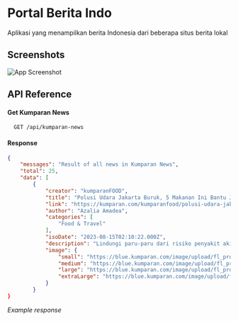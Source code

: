 
# Portal Berita Indo

Aplikasi yang menampilkan berita Indonesia dari beberapa situs berita lokal


## Screenshots

![App Screenshot](https://res.cloudinary.com/moyadev/image/upload/v1692065616/sena/CleanShot_2023-08-15_at_09.13.13_2x_c81hzi.png)


## API Reference

#### Get Kumparan News

```http
  GET /api/kumparan-news
```

#### Response
```json
{
    "messages": "Result of all news in Kumparan News",
    "total": 25,
    "data": [
        {
            "creator": "kumparanFOOD",
            "title": "Polusi Udara Jakarta Buruk, 5 Makanan Ini Bantu Jaga Kesehatan Paru-paru",
            "link": "https://kumparan.com/kumparanfood/polusi-udara-jakarta-buruk-5-makanan-ini-bantu-jaga-kesehatan-paru-paru-20zRvUh20ka",
            "author": "Azalia Amadea",
            "categories": [
                "Food & Travel"
            ],
            "isoDate": "2023-08-15T02:10:22.000Z",
            "description": "Lindungi paru-paru dari risiko penyakit akibat polusi Jakarta yang memburuk, dengan makanan dan minuman ini! #kumparanFOOD #newsupdate",
            "image": {
                "small": "https://blue.kumparan.com/image/upload/fl_progressive,fl_lossy,c_fill,q_auto:best,w_240,f_jpg/v1634025439/01h282pxr8yvwb0ytnq3ker145.jpg",
                "medium": "https://blue.kumparan.com/image/upload/fl_progressive,fl_lossy,c_fill,q_auto:best,w_480,f_jpg/v1634025439/01h282pxr8yvwb0ytnq3ker145.jpg",
                "large": "https://blue.kumparan.com/image/upload/fl_progressive,fl_lossy,c_fill,q_auto:best,w_720,f_jpg/v1634025439/01h282pxr8yvwb0ytnq3ker145.jpg",
                "extraLarge": "https://blue.kumparan.com/image/upload/fl_progressive,fl_lossy,c_fill,q_auto:best,w_1080,f_jpg/v1634025439/01h282pxr8yvwb0ytnq3ker145.jpg"
            }
        }
}
```


*Example response*

